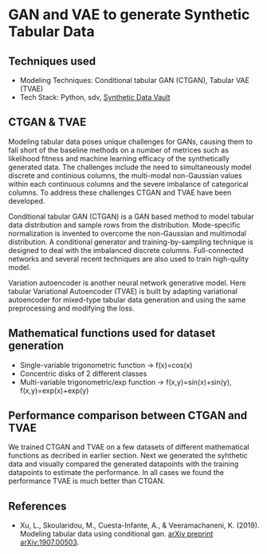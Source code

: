 # GAN and VAE to generate Synthetic Tabular Data

## Techniques used

* Modeling Techniques: Conditional tabular GAN (CTGAN), Tabular VAE (TVAE)
* Tech Stack: Python, sdv, [Synthetic Data Vault](https://github.com/sdv-dev/CTGAN)


## CTGAN & TVAE

Modeling tabular data poses unique challenges for GANs, causing them to fall short of the baseline methods on a number of metrices such as likelihood fitness and machine learning efficacy of the synthetically generated data. The challenges include the need to simultaneously model discrete and continious columns, the multi-modal non-Gaussian values within each continuous columns and the severe imbalance of categorical columns. To address these challenges CTGAN and TVAE have been developed.

Conditional tabular GAN (CTGAN) is a GAN based method to model tabular data distribution and sample rows from the distribution. Mode-specific normalization is invented to overcome the non-Gaussian and multimodal distribution. A conditional generator and training-by-sampling technique is designed to deal with the imbalanced discrete columns. Full-connected networks and several recent techniques are also used to train high-qulity model.

Variation autoencoder is another neural network generative model. Here tabular Variational Autoencoder (TVAE) is built by adapting variational autoencoder for mixed-type tabular data generation and using the same preprocessing and modifying the loss. 
 

## Mathematical functions used for dataset generation

* Single-variable trigonometric function -> f(x)=cos(x)
* Concentric disks of 2 different classes
* Multi-variable trigonometric/exp function -> f(x,y)=sin(x)+sin(y), f(x,y)=exp(x)+exp(y)

  
 ## Performance comparison between CTGAN and TVAE

We trained CTGAN and TVAE on a few datasets of different mathematical functions as decribed in earlier section. Next we generated the syhthetic data and visually compared the generated datapoints with the training datapoints to estimate the performance. In all cases we found the performance TVAE is much better than CTGAN.

## References

* Xu, L., Skoularidou, M., Cuesta-Infante, A., & Veeramachaneni, K. (2019). Modeling tabular data using conditional gan. [arXiv preprint arXiv:1907.00503](https://arxiv.org/abs/1907.00503).












